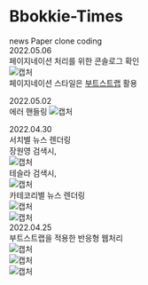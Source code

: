 # Bbokkie-Times

news Paper clone coding  
2022.05.06  
페이지네이션 처리를 위한 콘솔로그 확인  
![캡처](https://user-images.githubusercontent.com/93479286/166956512-8493a366-1389-4b9a-ac8c-134492abb1c3.PNG)  
페이지네이션 스타일은 [부트스트랩](https://getbootstrap.kr/docs/5.1/components/pagination/) 활용

2022.05.02  
에러 핸들링
![캡처](https://user-images.githubusercontent.com/93479286/166240184-519b2536-f345-4143-8cef-21ea6bf537fc.PNG)

2022.04.30  
서치별 뉴스 렌더링  
장원영 검색시,  
![캡처](https://user-images.githubusercontent.com/93479286/166102112-489215ff-9b7a-48d4-8c26-620e77d372b2.PNG)  
테슬라 검색시,  
![캡처](https://user-images.githubusercontent.com/93479286/166102143-48196890-1eda-4ed1-8eb2-b9cec672262d.PNG)  
카테코리별 뉴스 렌더링  
![캡처](https://user-images.githubusercontent.com/93479286/166097526-8ab83ea1-924a-48d5-a513-001043aff100.PNG)  
![캡처](https://user-images.githubusercontent.com/93479286/166097566-b8ff4973-d98e-4c49-a982-f742c0e908c2.PNG)  
2022.04.25  
부트스트랩을 적용한 반응형 웹처리  
![캡처](https://user-images.githubusercontent.com/93479286/165108246-0f929e13-9ea9-4213-856d-a4fbed987f0e.PNG)  
![캡처](https://user-images.githubusercontent.com/93479286/165108565-70f62b5f-4978-4f24-a8c0-53ea79405397.PNG)  
![캡처](https://user-images.githubusercontent.com/93479286/165108748-37160087-5393-449c-9b44-13e4d6a09c1a.PNG)
